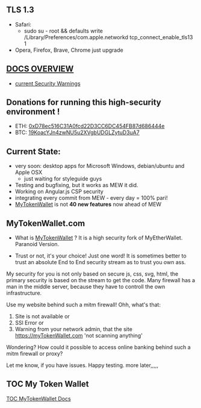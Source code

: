 ## TLS 1.3
* Safari:
    * sudo su - root && defaults write /Library/Preferences/com.apple.networkd tcp_connect_enable_tls13 1
* Opera, Firefox, Brave, Chrome just upgrade

## [DOCS OVERVIEW](https://github.com/Zwilla/mytokenwallet.com/blob/master/docs/DOCS-TOC.md)
* [current Security Warnings](https://github.com/Zwilla/mytokenwallet.com/blob/master/docs/1-Security-Warnings.md)

## Donations for running this high-security environment !
* ETH: [0xD78ec516C31A0fcd22D3CC6DC454FB87d686444e](https://www.mytokenwallet.com/#send-transaction)
* BTC: [19KoacYJn4zwNU5u2XVgbUDGLZytuD3uA7](https://www.coinbase.com/checkouts/e8a5a4c74c651d4c4f8db10f8f9ad6c3)

## Current State:
* very soon: desktop apps for Microsoft Windows, debian/ubuntu and Apple OSX
     * just waiting for styleguide guys
* Testing and bugfixing, but it works as MEW it did.
* Working on Angular.js CSP security
* integrating every commit from MEW - every day = 100% pari!
* [MyTokenWallet](https://mytokenwallet.com) is not **40 new features** now ahead of MEW

## MyTokenWallet.com

* What is [MyTokenWallet](https://mytokenwallet.com) ?
It is a high security fork of MyEtherWallet. Paranoid Version.

* Trust or not, it's your choice!
Just one word! It is sometimes better to trust an absolute End to End security stream as to 
trust you own ass.

My security for you is not only based on secure js, css, svg, html, the primary security is based
on the stream to get the code. Many firewall has a man in the middle server, because they have to
controll the own infrastructure.

Use my website behind such a mitm firewall! Ohh, what's that: 
1. Site is not available or
2. SSl Error or
3. Warning from your network admin, that the site https://myTokenWallet.com 'not scanning anything'

Wondering? How could it possible to access online banking behind such a mitm firewall or proxy?

Let me know, if you have issues. Happy testing. 
more later,,,,,

## TOC My Token Wallet
[TOC MyTokenWallet Docs](https://github.com/Zwilla/mytokenwallet.com/blob/master/docs/DOCS-TOC.md)
